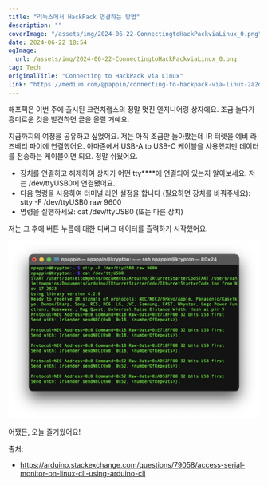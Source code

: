 ```yaml
---
title: "리눅스에서 HackPack 연결하는 방법"
description: ""
coverImage: "/assets/img/2024-06-22-ConnectingtoHackPackviaLinux_0.png"
date: 2024-06-22 18:54
ogImage: 
  url: /assets/img/2024-06-22-ConnectingtoHackPackviaLinux_0.png
tag: Tech
originalTitle: "Connecting to HackPack via Linux"
link: "https://medium.com/@pappin/connecting-to-hackpack-via-linux-2a2d39c159e3"
---
```



해프팩은 이번 주에 출시된 크런치랩스의 정말 멋진 엔지니어링 상자에요. 조금 놀다가 흥미로운 것을 발견하면 글을 올릴 거예요.

지금까지의 여정을 공유하고 싶었어요. 저는 아직 조금만 놀아봤는데 IR 터렛을 예비 라즈베리 파이에 연결했어요. 아마존에서 USB-A to USB-C 케이블을 사용했지만 데이터를 전송하는 케이블이면 되요. 정말 쉬웠어요.

- 장치를 연결하고 해제하여 상자가 어떤 tty****에 연결되어 있는지 알아보세요. 저는 /dev/ttyUSB0에 연결됐어요.
- 다음 명령을 사용하여 터미널 라인 설정을 합니다 (필요하면 장치를 바꿔주세요): stty -F /dev/ttyUSB0 raw 9600
- 명령을 실행하세요: cat /dev/ttyUSB0 (또는 다른 장치)

저는 그 후에 버튼 누름에 대한 디버그 데이터를 출력하기 시작했어요.

<div class="content-ad"></div>

<img src="/assets/img/2024-06-22-ConnectingtoHackPackviaLinux_0.png" />

어쨌든, 오늘 즐거웠어요!

출처:

- https://arduino.stackexchange.com/questions/79058/access-serial-monitor-on-linux-cli-using-arduino-cli